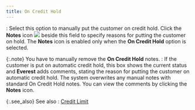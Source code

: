 ```yaml
---
title: On Credit Hold
---
```

: Select this option to manually put the customer  on credit hold. Click the **Notes**  icon ![]({{site.mc_baseurl}}/img/managing_customers_notes_icon.gif) beside this field to specify reasons for putting  the customer on hold. The **Notes**  icon is enabled only when the **On Credit 
 Hold** option is selected.


{:.note}
You have to manually remove the **On 
 Credit Hold** notes.
: If the customer is put on automatic credit hold,  this box shows the current status and **Everest**  adds comments, stating the reason for putting the customer on automatic  credit hold. The system overwrites any manual notes with standard On Credit  Hold notes. You can view the comments by clicking the **Notes**  icon.


{:.see_also}
See also
: [Credit Limit]({{site.mc_baseurl}}/customer-details/payment-information/credit_limits.html)
